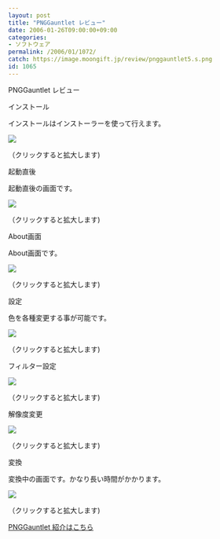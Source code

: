 ```yaml
---
layout: post
title: "PNGGauntlet レビュー"
date: 2006-01-26T09:00:00+09:00
categories:
- ソフトウェア
permalink: /2006/01/1072/
catch: https://image.moongift.jp/review/pnggauntlet5.s.png
id: 1065
---
```

PNGGauntlet レビュー  
<!--more-->

インストール

  

インストールはインストーラーを使って行えます。

  

[![](https://image.moongift.jp/review/pnggauntlet1.s.png)](https://image.moongift.jp/review/pnggauntlet1.png)  
  
（クリックすると拡大します)

  

起動直後

  

起動直後の画面です。

  

[![](https://image.moongift.jp/review/pnggauntlet2.s.png)](https://image.moongift.jp/review/pnggauntlet2.png)  
  
（クリックすると拡大します)

  

About画面

  

About画面です。

  

[![](https://image.moongift.jp/review/pnggauntlet3.s.png)](https://image.moongift.jp/review/pnggauntlet3.png)  
  
（クリックすると拡大します)

  

設定

  

色を各種変更する事が可能です。

  

[![](https://image.moongift.jp/review/pnggauntlet5.s.png)](https://image.moongift.jp/review/pnggauntlet5.png)  
  
（クリックすると拡大します)

  

フィルター設定

  

[![](https://image.moongift.jp/review/pnggauntlet6.s.png)](https://image.moongift.jp/review/pnggauntlet6.png)  
  
（クリックすると拡大します)

  

解像度変更

  

[![](https://image.moongift.jp/review/pnggauntlet7.s.png)](https://image.moongift.jp/review/pnggauntlet7.png)  
  
（クリックすると拡大します)

  

変換

  

変換中の画面です。かなり長い時間がかかります。

  

[![](https://image.moongift.jp/review/pnggauntlet8.s.png)](https://image.moongift.jp/review/pnggauntlet8.png)  
  
（クリックすると拡大します)

  

[PNGGauntlet 紹介はこちら](http://oss.moongift.jp/intro/i-1046.html)

